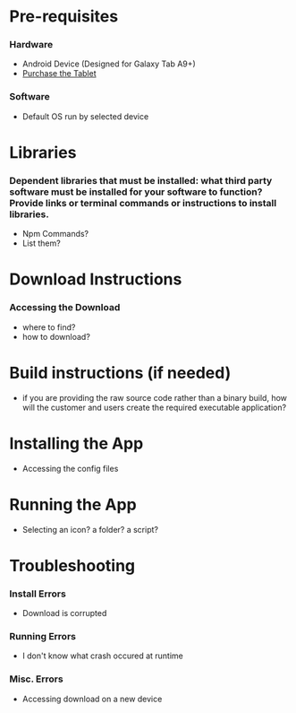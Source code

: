 # Pre-requisites
### Hardware
  - Android Device (Designed for Galaxy Tab A9+) <br>
  - [Purchase the Tablet](https://www.amazon.com/SAMSUNG-Android-Speakers-Upgraded-Graphite/dp/B0CLF3VPMV?tag=googhydr-20&source=dsa&hvcampaign=electronics&gbraid=0AAAAA-b0EosaL1JePXRt0olLzoyRqaGP6&gclid=Cj0KCQjw2ZfABhDBARIsAHFTxGzHadUVNLCBMxvn6oQlxMN39TdUmvcu2mOzkYthpyO7RDxR7TaJ8QcaAm2YEALw_wcB&th=1)
### Software
  - Default OS run by selected device

# Libraries
### Dependent libraries that must be installed: what third party software must be installed for your software to function? Provide links or terminal commands or instructions to install libraries.
- Npm Commands?
- List them?

# Download Instructions
### Accessing the Download
- where to find?
- how to download?
# Build instructions (if needed)
- if you are providing the raw source code rather than a binary build, how will the customer and users create the required executable application?
# Installing the App
- Accessing the config files
# Running the App
- Selecting an icon? a folder? a script?
# Troubleshooting
### Install Errors
- Download is corrupted
### Running Errors
- I don't know what crash occured at runtime
### Misc. Errors
- Accessing download on a new device
